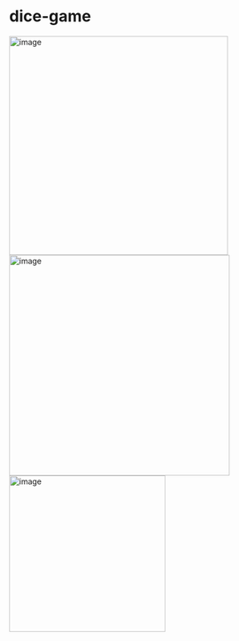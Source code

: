 # dice-game

<img width="395" alt="image" src="https://user-images.githubusercontent.com/32444899/200997012-e484cb47-2614-4206-9848-351a9dd65a0b.png">

<img width="398" alt="image" src="https://user-images.githubusercontent.com/32444899/200997104-20a94ba0-a751-4544-a845-151fef850298.png">

<img width="282" alt="image" src="https://user-images.githubusercontent.com/32444899/200997154-cd5405b9-3e05-401e-bfd7-a8b57196a2a8.png">

